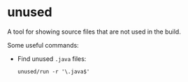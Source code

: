 # unused

A tool for showing source files that are not used in the build.

Some useful commands:

  - Find unused `.java` files:

        unused/run -r '\.java$'
